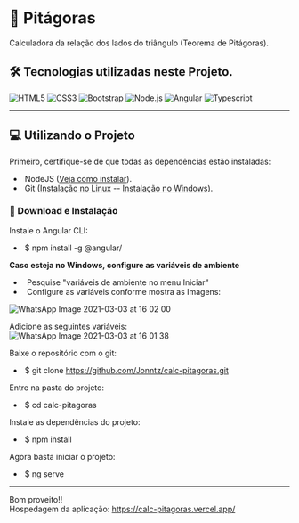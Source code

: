 # :triangular_ruler: Pitágoras
Calculadora da relação dos lados do triângulo (Teorema de Pitágoras).

## 🛠 Tecnologias utilizadas neste Projeto.
![HTML5](https://img.shields.io/badge/-HTML5-333333?style=flat&logo=HTML5)
![CSS3](https://img.shields.io/badge/-CSS-333333?style=flat&logo=CSS3&logoColor=1572B6)
![Bootstrap](https://img.shields.io/badge/-Bootstrap-333333?style=flat&logo=bootstrap&logoColor=563D7C)
![Node.js](https://img.shields.io/badge/-Node.js-333333?style=flat&logo=node.js)
![Angular](https://img.shields.io/badge/-Angular-333333?style=flat&logo=angular)
![Typescript](https://img.shields.io/badge/-Typescript-333333?style=flat&logo=typescript)

---

## :computer: Utilizando o Projeto

Primeiro, certifique-se de que todas as dependências estão instaladas:

 - &nbsp;NodeJS ([Veja como instalar](https://nodejs.org/pt-br/download/)).
 - &nbsp;Git ([Instalação no Linux](https://balta.io/blog/git-github-primeiros-passos#instala%C3%A7%C3%A3o-do-git) -- [Instalação no Windows](https://dicasdeprogramacao.com.br/como-instalar-o-git-no-windows/)).
 
### :paperclip: Download e Instalação

Instale o Angular CLI:
- &nbsp;$ npm install -g @angular/

**Caso esteja no Windows, configure as variáveis de ambiente**
- &nbsp; Pesquise "variáveis de ambiente no menu Iniciar"
- &nbsp; Configure as variáveis conforme mostra as Imagens:

![WhatsApp Image 2021-03-03 at 16 02 00](https://user-images.githubusercontent.com/65257445/109859222-799a4480-7c3b-11eb-8b9b-61b9bfd916c5.jpeg)

Adicione as seguintes variáveis: <br>
![WhatsApp Image 2021-03-03 at 16 01 38](https://user-images.githubusercontent.com/65257445/109859275-861e9d00-7c3b-11eb-86ea-d3a1d85d0b50.jpeg)


Baixe o repositório com o git: 
 - &nbsp;$ git clone https://github.com/Jonntz/calc-pitagoras.git

Entre na pasta do projeto:
  - &nbsp;$ cd calc-pitagoras

Instale as dependências do projeto:
  - &nbsp;$ npm install

Agora basta iniciar o projeto:
  - &nbsp;$ ng serve

---
Bom proveito!! <br>
Hospedagem da aplicação: https://calc-pitagoras.vercel.app/
